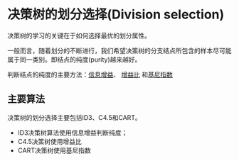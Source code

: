 # 决策树的划分选择(Division selection)

决策树的学习的关键在于如何选择最优的划分属性。

一般而言，随着划分的不断进行，我们希望决策树的分支结点所包含的样本尽可能属于同一类别。即结点的纯度(purity)越来越好。

判断结点的纯度的主要方法：[信息增益](https://github.com/bobkentt/Learning-machine-from-scratch-/blob/master/alg_base/InformationGain.md)、
[增益比](https://github.com/bobkentt/Learning-machine-from-scratch-/blob/master/alg_base/InformationGainRadio.md)
和[基尼指数](https://github.com/bobkentt/Learning-machine-from-scratch-/blob/master/alg_base/GiniIndex.md)

## 主要算法
决策树的划分选择主要包括ID3、C4.5和CART。
* ID3决策树算法使用信息增益判断纯度；
* C4.5决策树使用增益比
* CART决策树使用基尼指数
